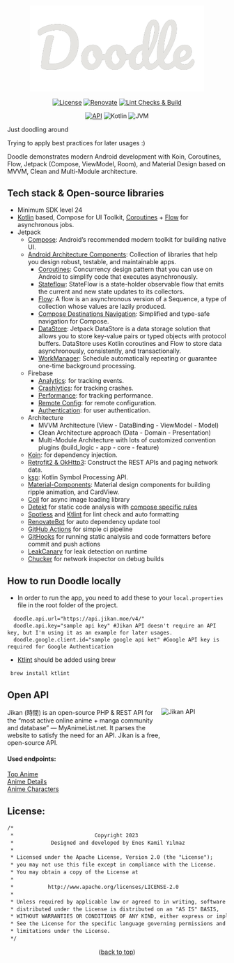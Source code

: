 <a name="readme-top"></a>

<p align="center">
  <a>
    <img width=400, src="https://github.com/enesky/Doodle/blob/main/core/design-system/src/main/res/drawable/doodle_icon.png" alt="Doodle Icon">
  </a>
</p>

<p align="center">
  <a href="https://github.com/enesky/Doodle/blob/main/LICENSE" target="_blank"><img alt="License" src="https://img.shields.io/badge/License-Apache%202.0-blue.svg"/></a>
  <a href="https://renovatebot.com/" target="_blank"><img alt="Renovate" src="https://img.shields.io/badge/RenovateBot-enabled-light_green.svg"/></a>
  <a href="https://github.com/enesky/Doodle/actions/workflows/main.yml" target="_blank"><img alt="Lint Checks & Build" src="https://github.com/enesky/Doodle/actions/workflows/main.yml/badge.svg"/></a>
</p>

<p align="center">
  <a href="https://android-arsenal.com/api?level=24" target="_blank"><img alt="API" src="https://img.shields.io/badge/API-24%2B-orange.svg?style=flat"/></a>
  <a><img alt="Kotlin" src="https://img.shields.io/badge/Kotlin-1.9.20-purple.svg?style=flat"/></a>
  <a><img alt="JVM" src="https://img.shields.io/badge/JVM-17-yellow.svg?style=flat"/></a>
</p>

Just doodling around

Trying to apply best practices for later usages :)

Doodle demonstrates modern Android development with Koin, Coroutines, Flow, Jetpack (Compose, ViewModel, Room), and Material Design based on MVVM, Clean and Multi-Module architecture.

## Tech stack & Open-source libraries

- Minimum SDK level 24
- <a href="https://kotlinlang.org/" target="_blank">Kotlin</a> based, Compose for UI Toolkit, <a href="https://github.com/Kotlin/kotlinx.coroutines" target="_blank">Coroutines</a> + <a href="https://kotlin.github.io/kotlinx.coroutines/kotlinx-coroutines-core/kotlinx.coroutines.flow/" target="_blank">Flow</a> for asynchronous jobs.
- Jetpack
    - <a href="https://developer.android.com/jetpack/compose" target="_blank">Compose</a>: Android’s recommended modern toolkit for building native UI.
    - <a href="https://developer.android.com/topic/libraries/architecture" target="_blank">Android Architecture Components</a>: Collection of libraries that help you design robust, testable, and maintainable apps.
        - <a href="https://developer.android.com/kotlin/coroutines" target="_blank">Coroutines</a>: Concurrency design pattern that you can use on Android to simplify code that executes asynchronously.
        - <a href="https://developer.android.com/kotlin/flow/stateflow-and-sharedflow" target="_blank">Stateflow</a>: StateFlow is a state-holder observable flow that emits the current and new state updates to its collectors.
        - <a href="https://kotlinlang.org/docs/reference/coroutines/flow.html" target="_blank">Flow</a>: A flow is an asynchronous version of a Sequence, a type of collection whose values are lazily produced.
        - <a href="https://developer.android.com/jetpack/compose/navigation" target="_blank">Compose Destinations Navigation</a>: Simplified and type-safe navigation for Compose.
        - <a href="https://developer.android.com/topic/libraries/architecture/datastore" target="_blank">DataStore</a>: Jetpack DataStore is a data storage solution that allows you to store key-value pairs or typed objects with protocol buffers. DataStore uses Kotlin coroutines and Flow to store data asynchronously, consistently, and transactionally.
        - <a href="https://developer.android.com/topic/libraries/architecture/workmanager" target="_blank">WorkManager</a>: Schedule automatically repeating or guarantee one-time background processing.
    - Firebase
        - <a href="https://firebase.google.com/products/analytics" target="_blank">Analytics</a>: for tracking events.
        - <a href="https://firebase.google.com/products/crashlytics" target="_blank">Crashlytics</a>: for tracking crashes.
        - <a href="https://firebase.google.com/products/performance" target="_blank">Performance</a>: for tracking performance.
        - <a href="https://firebase.google.com/products/remote-config" target="_blank">Remote Config</a>: for remote configuration.
        - <a href="https://firebase.google.com/products/auth" target="_blank">Authentication</a>: for user authentication.
    - Architecture
        - MVVM Architecture (View - DataBinding - ViewModel - Model)
        - Clean Architecture approach (Data - Domain - Presentation)
        - Multi-Module Architecture with lots of customized convention plugins (build_logic - app - core - feature)
    - <a href="https://insert-koin.io/" target="_blank">Koin</a>: for dependency injection.
    - <a href="https://github.com/square/retrofit" target="_blank">Retrofit2 & OkHttp3</a>: Construct the REST APIs and paging network data.
    - <a href="https://github.com/google/ksp" target="_blank">ksp</a>: Kotlin Symbol Processing API.
    - <a href="https://github.com/material-components/material-components-android" target="_blank">Material-Components</a>: Material design components for building ripple animation, and CardView.
    - <a href="https://github.com/coil-kt/coil" target="_blank">Coil</a> for async image loading library
    - <a href="https://github.com/detekt/detekt" target="_blank">Detekt</a> for static code analysis with <a href="https://github.com/mrmans0n/compose-rules/tree/main" target="_blank">compose specific rules</a>
    - <a href="https://github.com/diffplug/spotless" target="_blank">Spotless</a> and <a href="https://github.com/pinterest/ktlint" target="_blank">Ktlint</a> for lint check and auto formatting
    - <a href="https://github.com/renovatebot/renovate" target="_blank">RenovateBot</a> for auto dependency update tool
    - <a href="https://github.com/enesky/Doodle/actions" target="_blank">GitHub Actions</a> for simple ci pipeline
    - <a href="https://github.com/enesky/Doodle/tree/main/config/git-hooks" target="_blank">GitHooks</a> for running static analysis and code formatters before commit and push actions
    - <a href="https://github.com/square/leakcanary" target="_blank">LeakCanary</a> for leak detection on runtime
    - <a href="https://github.com/ChuckerTeam/chucker" target="_blank">Chucker</a> for network inspector on debug builds

## How to run Doodle locally

- In order to run the app, you need to add these to your `local.properties` file in the root folder of the project.   

```properties
  doodle.api.url="https://api.jikan.moe/v4/"
  doodle.api.key="sample api key" #Jikan API doesn't require an API key, but I'm using it as an example for later usages.
  doodle.google.client.id="sample google api ket" #Google API key is required for Google Authentication
```

- <a href="https://github.com/pinterest/ktlint" target="_blank">Ktlint</a> should be added using brew

```console
 brew install ktlint
```

## Open API
<a href="https://jikan.moe/" target="_blank"><img align=right height=150 width= 150 alt="Jikan API" src="https://jikan.moe/assets/images/logo/jikan.logo.png"/></a>

Jikan (時間) is an open-source PHP & REST API for the “most active online anime + manga community and database” — MyAnimeList.net.
It parses the website to satisfy the need for an API.
Jikan is a free, open-source API.

#### Used endpoints:

<a href="https://api.jikan.moe/v4/top/anime/1/" target="_blank">Top Anime</a>   
<a href="https://api.jikan.moe/v4/anime/1" target="_blank">Anime Details</a>    
<a href="https://api.jikan.moe/v4/anime/1/characters" target="_blank">Anime Characters</a>   

## License:

```xml
/*
 *                          Copyright 2023
 *            Designed and developed by Enes Kamil Yılmaz
 *
 * Licensed under the Apache License, Version 2.0 (the "License");
 * you may not use this file except in compliance with the License.
 * You may obtain a copy of the License at
 *
 *           http://www.apache.org/licenses/LICENSE-2.0
 *
 * Unless required by applicable law or agreed to in writing, software
 * distributed under the License is distributed on an "AS IS" BASIS,
 * WITHOUT WARRANTIES OR CONDITIONS OF ANY KIND, either express or implied.
 * See the License for the specific language governing permissions and
 * limitations under the License.
 */
```

<p align="center">(<a href="#readme-top">back to top</a>)</p>
